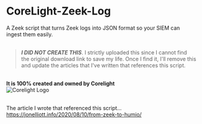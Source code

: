 # CoreLight-Zeek-Log

A Zeek script that turns Zeek logs into JSON format so your SIEM can ingest them easily. <br/><br/>

> _**I DID NOT CREATE THIS**_. I strictly uploaded this since I cannot find the original download link to save my life. Once I find it, I'll remove this and update the articles that I've written that references this script. 


<br/> **It is 100% created and owned by Corelight** <br/>
![Corelight Logo](https://corelight.com/_nuxt/img/assets/images/logo-corelight-b192e84.png) <br/><br/>

The article I wrote that referenced this script... https://jonelliott.info/2020/08/10/from-zeek-to-humio/
